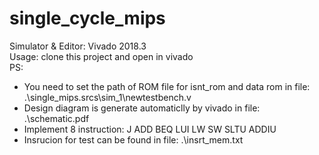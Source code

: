 # single_cycle_mips
Simulator & Editor: Vivado 2018.3  
Usage: clone this project and open in vivado  
PS:  
* You need to set the path of ROM file for isnt_rom and data rom in file: .\single_mips.srcs\sim_1\newtestbench.v
* Design diagram is generate automaticlly by vivado in file: .\schematic.pdf
* Implement 8 instruction: J ADD BEQ LUI LW SW SLTU ADDIU
* Insrucion for test can be found in file: .\insrt_mem.txt
